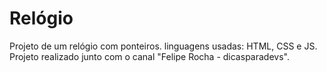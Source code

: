 # Relógio
 Projeto de um relógio com ponteiros.
 linguagens usadas: HTML, CSS e JS.
 Projeto realizado junto com o canal "Felipe Rocha - dicasparadevs".
